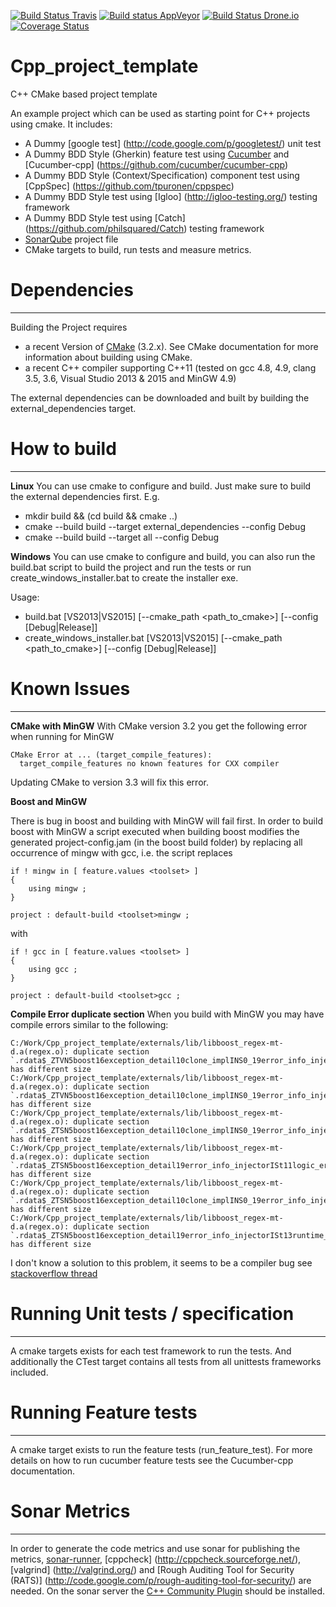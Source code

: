 [![Build Status Travis](https://travis-ci.org/meshell/Cpp_project_template.png)](https://travis-ci.org/meshell/Cpp_project_template)
[![Build status AppVeyor](https://ci.appveyor.com/api/projects/status/u0axo813um798dc7?svg=true)](https://ci.appveyor.com/project/meshell/cpp-project-template)
[![Build Status Drone.io](https://drone.io/github.com/meshell/Cpp_project_template/status.png)](https://drone.io/github.com/meshell/Cpp_project_template/latest)
[![Coverage Status](https://coveralls.io/repos/meshell/Cpp_project_template/badge.svg?service=github)](https://coveralls.io/r/meshell/Cpp_project_template)

Cpp_project_template
======================

C++ CMake based project template

An example project which can be used as starting point for C++ projects using cmake. It includes:
* A Dummy [google test] (http://code.google.com/p/googletest/) unit test
* A Dummy BDD Style (Gherkin) feature test using [Cucumber](http://cukes.info/) and [Cucumber-cpp] (https://github.com/cucumber/cucumber-cpp)
* A Dummy BDD Style (Context/Specification) component test using [CppSpec] (https://github.com/tpuronen/cppspec)
* A Dummy BDD Style test using [Igloo] (http://igloo-testing.org/) testing framework
* A Dummy BDD Style test using [Catch] (https://github.com/philsquared/Catch) testing framework
* [SonarQube](http://www.sonarqube.org/) project file
* CMake targets to build, run tests and measure metrics.


# Dependencies
---------------
Building the Project requires
* a recent Version of [CMake](http://www.cmake.org/) (3.2.x). See CMake documentation for more information about building using CMake.
* a recent C++ compiler supporting C++11 (tested on gcc 4.8, 4.9, clang 3.5, 3.6, Visual Studio 2013 & 2015 and MinGW 4.9)

The external dependencies can be downloaded and built by building the external_dependencies target.

# How to build
--------------

__Linux__
You can use cmake to configure and build. Just make sure to build the external dependencies first.
E.g.
* mkdir build && (cd build && cmake ..)
* cmake --build build --target external_dependencies --config Debug
* cmake --build build --target all --config Debug

__Windows__
You can use cmake to configure and build, you can also run the build.bat script to build the project and run the tests or run create_windows_installer.bat to create the installer exe.

Usage:
* build.bat [VS2013|VS2015] [--cmake_path <path_to_cmake>] [--config [Debug|Release]]
* create_windows_installer.bat [VS2013|VS2015] [--cmake_path <path_to_cmake>] [--config [Debug|Release]]

# Known Issues
--------------
__CMake with MinGW__
With CMake version 3.2 you get the following error when running for MinGW
```
CMake Error at ... (target_compile_features):
  target_compile_features no known features for CXX compiler
```

Updating CMake to version 3.3 will fix this error.

__Boost and MinGW__

There is bug in boost and building with MinGW will fail first. In order to build boost with MinGW a script executed when building boost modifies the generated project-config.jam (in the boost build folder) by replacing all occurrence of mingw with gcc, i.e. the script replaces
```
if ! mingw in [ feature.values <toolset> ]
{
    using mingw ;
}

project : default-build <toolset>mingw ;
```

with

```
if ! gcc in [ feature.values <toolset> ]
{
    using gcc ;
}

project : default-build <toolset>gcc ;
```
__Compile Error duplicate section__
When you build with MinGW you may have compile errors similar to the following:
```
C:/Work/Cpp_project_template/externals/lib/libboost_regex-mt-d.a(regex.o): duplicate section `.rdata$_ZTVN5boost16exception_detail10clone_implINS0_19error_info_injectorISt11logic_errorEEEE[__ZTVN5boost16exception_detail10clone_implINS0_19error_info_injectorISt11logic_errorEEEE]' has different size
C:/Work/Cpp_project_template/externals/lib/libboost_regex-mt-d.a(regex.o): duplicate section `.rdata$_ZTVN5boost16exception_detail10clone_implINS0_19error_info_injectorISt13runtime_errorEEEE[__ZTVN5boost16exception_detail10clone_implINS0_19error_info_injectorISt13runtime_errorEEEE]' has different size
C:/Work/Cpp_project_template/externals/lib/libboost_regex-mt-d.a(regex.o): duplicate section `.rdata$_ZTSN5boost16exception_detail10clone_implINS0_19error_info_injectorISt11logic_errorEEEE[__ZTSN5boost16exception_detail10clone_implINS0_19error_info_injectorISt11logic_errorEEEE]' has different size
C:/Work/Cpp_project_template/externals/lib/libboost_regex-mt-d.a(regex.o): duplicate section `.rdata$_ZTSN5boost16exception_detail19error_info_injectorISt11logic_errorEE[__ZTSN5boost16exception_detail19error_info_injectorISt11logic_errorEE]' has different size
C:/Work/Cpp_project_template/externals/lib/libboost_regex-mt-d.a(regex.o): duplicate section `.rdata$_ZTSN5boost16exception_detail10clone_implINS0_19error_info_injectorISt13runtime_errorEEEE[__ZTSN5boost16exception_detail10clone_implINS0_19error_info_injectorISt13runtime_errorEEEE]' has different size
C:/Work/Cpp_project_template/externals/lib/libboost_regex-mt-d.a(regex.o): duplicate section `.rdata$_ZTSN5boost16exception_detail19error_info_injectorISt13runtime_errorEE[__ZTSN5boost16exception_detail19error_info_injectorISt13runtime_errorEE]' has different size
```
I don't know a solution to this problem, it seems to be a compiler bug see [stackoverflow thread](http://stackoverflow.com/questions/14181351/i-got-duplicate-section-errors-when-compiling-boost-regex-with-size-optimizati)

# Running Unit tests / specification
------------------------
A cmake targets exists for each test framework to run the tests. And additionally the CTest target contains all tests from all unittests frameworks included.

# Running Feature tests
------------------------
A cmake target exists to run the feature tests (run_feature_test).
For more details on how to run cucumber feature tests see the Cucumber-cpp documentation.

# Sonar Metrics
----------------
In order to generate the code metrics and use sonar for publishing the metrics, [sonar-runner](http://docs.codehaus.org/display/SONAR/Installing+and+Configuring+Sonar+Runner), [cppcheck] (http://cppcheck.sourceforge.net/), [valgrind] (http://valgrind.org/) and [Rough Auditing Tool for Security (RATS)] (http://code.google.com/p/rough-auditing-tool-for-security/) are needed.
On the sonar server the [C++ Community Plugin](http://docs.codehaus.org/pages/viewpage.action?pageId=185073817) should be installed.
